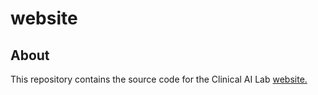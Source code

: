 # website

## About

This repository contains the source code for the Clinical AI Lab [website.](https://nyuad-cai.github.io/website/) 
